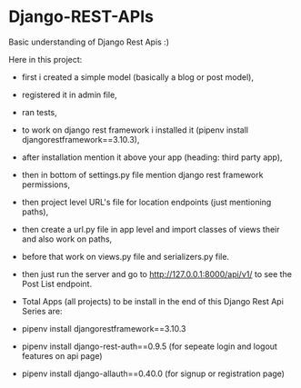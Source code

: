 # Django-REST-APIs

Basic understanding of Django Rest Apis :)

Here in this project: 

* first i created a simple model (basically a blog or post model),

* registered it in admin file,

* ran tests,

* to work on django rest framework i installed it (pipenv install djangorestframework==3.10.3),

* after installation mention it above your app (heading: third party app),

* then in bottom of settings.py file mention django rest framework permissions,

* then project level URL's file for location endpoints (just mentioning paths),

* then create a url.py file in app level and import classes of views their and also work on paths,

* before that work on views.py file and serializers.py file.

* then just run the server and go to http://127.0.0.1:8000/api/v1/ to see the Post List endpoint.

- Total Apps (all projects) to be install in the end of this Django Rest Api Series are:

- pipenv install djangorestframework==3.10.3

- pipenv install django-rest-auth==0.9.5     (for sepeate login and logout features on api page)

- pipenv install django-allauth==0.40.0      (for signup or registration page)
